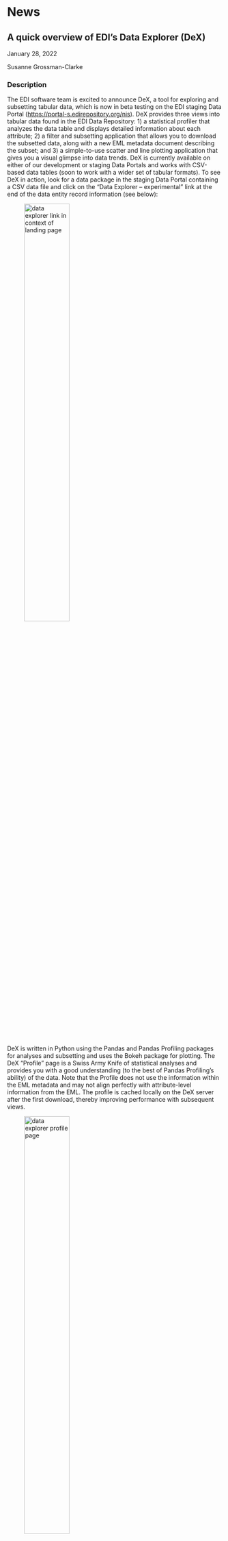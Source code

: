 # News

## A quick overview of EDI’s Data Explorer (DeX)

January 28, 2022

Susanne Grossman-Clarke

### Description

The EDI software team is excited to announce DeX, a tool for exploring and subsetting tabular data, which is now in beta testing on the EDI staging Data Portal (https://portal-s.edirepository.org/nis). DeX provides three views into tabular data found in the EDI Data Repository: 1) a statistical profiler that analyzes the data table and displays detailed information about each attribute; 2) a filter and subsetting application that allows you to download the subsetted data, along with a new EML metadata document describing the subset; and 3) a simple-to-use scatter and line plotting application that gives you a visual glimpse into data trends. DeX is currently available on either of our development or staging Data Portals and works with CSV-based data tables (soon to work with a wider set of tabular formats). To see DeX in action, look for a data package in the staging Data Portal containing a CSV data file and click on the “Data Explorer – experimental” link at the end of the data entity record information (see below):

<figure class="figure_news">
    <img src="https://lh6.googleusercontent.com/vVDVudLxWGLF6nvq-wyBDDqPF4GkdmJ8RtYFqgmptw_ZuIu9YBMofn_dhwMwgyiQdhSdw8JqdcqOnif6rYJ56Uve31doM-2GN5YcLFIhqP4TjMWC6UOW8hgWu3rQ4FmFG7dK6-dB" alt="data explorer link in context of landing page" width="50%">
</figure>

DeX is written in Python using the Pandas and Pandas Profiling packages for analyses and subsetting and uses the Bokeh package for plotting. The DeX “Profile” page is a Swiss Army Knife of statistical analyses and provides you with a good understanding (to the best of Pandas Profiling’s ability) of the data. Note that the Profile does not use the information within the EML metadata and may not align perfectly with attribute-level information from the EML. The profile is cached locally on the DeX server after the first download, thereby improving performance with subsequent views.

<figure class="figure_news">
    <img src="https://lh6.googleusercontent.com/idu6Ju3Ea_8aKcuPmhxKMwERcQ2akEmd2A7NAroOwo2NMnsFELYPUJ7mCjmcJo6RH1v0vA-z6r5nvVronPkIg8aXt8LNu5ueYZkROzPXtuUkzIxi84QIbLX-cGuKlx6PEVqP-Dmh" alt="data explorer profile page" width="50%">
</figure>

The DeX Subset page allows you to filter and subset on various modes, including a tabular query operation that uses the NumExpr query language for fine-level filtering. In this case, filtering uses attribute-level information from the EML metadata. For this reason, it may show unexpected results if the EML and data table do not match perfectly (what a great way to check your pre-publication data package table when viewing proofs through the staging Data Portal). Other modes are “Filter by time period,” “Filter by row index,” and “Filter by category.” The subset operation allows you to combine the result from all filter modes into a single modified data table that you can download to your local computer. The downloaded zip file contains the new data table, a new EML metadata document describing the data table, and a JSON file containing the filter criteria used to create the data table.

<figure class="figure_news">
    <img src="https://lh4.googleusercontent.com/J38tcEJTAGj7TMV9JVigW06J5IJgFj5kvX_aVwmkeDJKi65hkneeRiJxS_Ijx2UlFFpfrgvKAs3Rdg3VEfacKxmoi9m0ejL-kenkNPgFV9R4y_hWMNf0fpj85hAYFQrf3vUyyBiG" alt="data explorer filter by query page" width="50%">
</figure>

The DeX Plot page is a simple X/Y plotting application that provides you with a good perspective of trends within the data. You may select a single independent variable (including datetime values) along with one or more dependent variables. Large data tables (those greater than 10,000 records) are subsampled to provide better viewing performance. The dynamic plots let you zoom in/out or move around within the plot viewport. You may also save the plot to your local computer as a PNG image.

<figure class="figure_news">
    <img src="https://lh4.googleusercontent.com/PRAzhBxWaY0_nOn0IAI3lSE5kBu1OMdUYWSWQUFjHt1ID87ooW1x6aAzhHqqH_bCOLMRbJVnk8fGMWq5xo75I3m05vahw4eiw850AQQWD7139_v3B6zWeFAW5ADdxMzfVVW9_kXi" alt="data explorer XY plot" width="50%">
</figure>

As the hyperlink text states, DeX is still experimental and may not respond as you expect. We are asking for feedback and reports of any issues with it. And please let us know if you have any exciting use case scenarios in which you can apply DeX.

<!-- News, Resources, Technical -->
